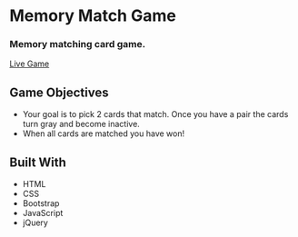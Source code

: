 # Memory Match Game

### Memory matching card game.

[Live Game](https://builtbykasey.github.io/match-game/)

## Game Objectives

- Your goal is to pick 2 cards that match. Once you have a pair the cards turn gray and become inactive.
- When all cards are matched you have won!

## Built With

- HTML
- CSS
- Bootstrap
- JavaScript
- jQuery
